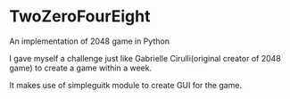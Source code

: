 # TwoZeroFourEight
An implementation of 2048 game in Python

I gave myself a challenge just like Gabrielle Cirulli(original creator of 2048 game) to create a game within a week.

It makes use of simpleguitk module to create GUI for the game. 
